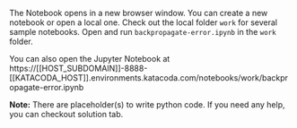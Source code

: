 The Notebook opens in a new browser window. You can create a new notebook or open a local one. Check out the local folder `work` for several sample notebooks. Open and run `backpropagate-error.ipynb` in the `work` folder.

You can also open the Jupyter Notebook at https://[[HOST_SUBDOMAIN]]-8888-[[KATACODA_HOST]].environments.katacoda.com/notebooks/work/backpropagate-error.ipynb

**Note:**
There are placeholder(s) to write python code. If you need any help, you can checkout solution tab.